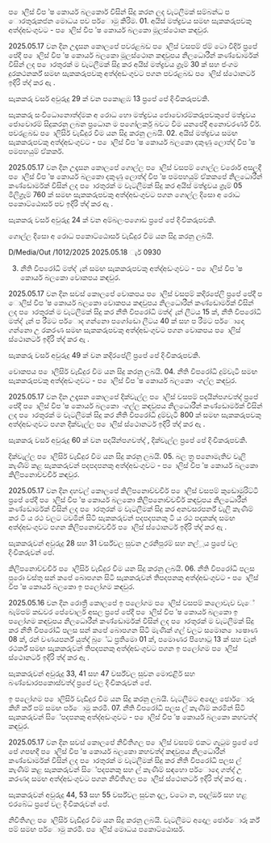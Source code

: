 ප ොලිස් විප ්ෂ කොර්ය බලකොර් විසින් සිදු කරන ලද වැටලීමක් සම්බන්ධ ප ොරතුරුකජන මොධය පව පර්ොමු කිරිම. 01. අයිස් මත්ද්‍රවය සමඟ සැකකරුපවකු අත්ද්‍අඩංගුවට - ප ොලිස් විප ්ෂ කොර්ය බලකො මූලස්ථොන කඳවුර.

2025.05.17 වන දින උදෑසන කොලපේ පවරළබඩ ප ොලිස් වසපම් ජම් ටො වීදිර් ප්‍රපේ පේදී ප ොලිස් විප ්ෂ කොර්ය බලකො මූලස්ථොන කඳවුපය නිලධොරීන් කණ්ඩොර්මක් විසින් ලද ප ොරතුරක් ම වැටලීමක් සිදු කර අයිස් මත්ද්‍රවය ග්‍රෑම් 30 ක් සහ ජංගම දුරකථනර්ක් සමඟ සැකකරුපවකු අත්ද්‍අඩංගුවට පගන පවරළබඩ ප ොලිස් ස්ථොනර්ට ඉදිරි ත්ද්‍ කර ඇ .

සැකකරු වර්ස අවුරුදු 29 ක් වන පකොළඹ 13 ප්‍රපේ පේ දිංචිකරුපවකි.

සැකකරු සංවිධොනොත්ද්‍මක අ රොධ හො මත්ද්‍රවය ජොවොරම්කරුපවකුපේ මත්ද්‍රවය ජොවොරම් සිදුකරනු ලබන ප්‍රධොන ම පගෝලර්කු බවට විම යනපේදී අනොවරණර් විර්. පවරළබඩ ප ොලිසිර් වැඩිදුර විම යන සිදු කරනු ලබයි. 02. අයිස් මත්ද්‍රවය සමඟ සැකකරුපවකු අත්ද්‍අඩංගුවට - ප ොලිස් විප ්ෂ කොර්ය බලකො දකුණු ලොත්ද්‍ විප ්ෂ පමපහයුම් ඒකකර්.

2025.05.17 වන දින උදෑසන කොලපේ ගොල්ල ප ොලිස් වසපම් ගොල්ල වරොර් අසලදී ප ොලිස් විප ්ෂ කොර්ය බලකො දකුණු ලොත්ද්‍ විප ්ෂ පමපහයුම් ඒකකපේ නිලධොරීන් කණ්ඩොර්මක් විසින් ලද ප ොරතුරක් ම වැටලීමක් සිදු කර අයිස් මත්ද්‍රවය ග්‍රෑම් 05 මිලිග්‍රෑම් 760 ක් සමඟ සැකකරුපවකු අත්ද්‍අඩංගුවට පගන ගොල්ල දිසො අ රොධ පකොට්ඨොසර් පව ඉදිරි ත්ද්‍ කර ඇ .

සැකකරු වර්ස අවුරුදු 24 ක් වන අම්බලංපගොඩ ප්‍රපේ පේ දිංචිකරුපවකි.

ගොල්ල දිසො අ රොධ පකොට්ඨොසර් වැඩිදුර විම යන සිදු කරනු ලබයි.

D/Media/Out /1012/2025 2025.05.18 ැර් 0930

03. නීති විපරෝධි මත්ද්‍ ැන් සමඟ සැකකරුපවකු අත්ද්‍අඩංගුවට - ප ොලිස් විප ්ෂ කොර්ය බලකො වොකපය කඳවුර.

2025.05.17 වන දින සවස් කොලපේ වොකපය ප ොලිස් වසපම් කදිරපේලි ප්‍රපේ පේදී ප ොලිස් විප ්ෂ කොර්ය බලකො වොකපය කඳවුපය නිලධොරීන් කණ්ඩොර්මක් විසින් ලද ප ොරතුරක් ම වැටලීමක් සිදු කර නීති විපරෝධි මත්ද්‍ ැන් ලීටය 15 ක්, නීති විපරෝධි මත්ද්‍ ැන් ප රීමට පර්ොද ගන්නො පගෝඩො ලීටය 40 ක් සහ ප රීමට පර්ොදො ගන්නො උ රකරණ සමඟ සැකකරුපවකු අත්ද්‍අඩංගුවට පගන වොකපය ප ොලිස් ස්ථොනර්ට ඉදිරි ත්ද්‍ කර ඇ .

සැකකරු වර්ස අවුරුදු 49 ක් වන කදිරපේලි ප්‍රපේ පේ දිංචිකරුපවකි.

වොකපය ප ොලිසිර් වැඩිදුර විම යන සිදු කරනු ලබයි. 04. නීති විපරෝධි දුම්වැටි සමඟ සැකකරුපවකු අත්ද්‍අඩංගුවට - ප ොලිස් විප ්ෂ කොර්ය බලකො ංගල්ල කඳවුර.

2025.05.17 වන දින උදෑසන කොලපේ දික්වැල්ල ප ොලිස් වසපම් පදයින්පගවත්ද්‍ ප්‍රපේ පේදී ප ොලිස් විප ්ෂ කොර්ය බලකො ංගල්ල කඳවුපය නිලධොරීන් කණ්ඩොර්මක් විසින් ලද ප ොරතුරක් ම වැටලීමක් සිදු කර නීති විපරෝධි දුම්වැටි 800 ක් සමඟ සැකකරුපවකු අත්ද්‍අඩංගුවට පගන දික්වැල්ල ප ොලිස් ස්ථොනර්ට ඉදිරි ත්ද්‍ කර ඇ .

සැකකරු වර්ස අවුරුදු 60 ක් වන පදයින්පගවත්ද්‍ , දික්වැල්ල ප්‍රපේ පේ දිංචිකරුපවකි.

දික්වැල්ල ප ොලිසිර් වැඩිදුර විම යන සිදු කරනු ලබයි. 05. බල ත්‍ර පනොමැතිව වැලි කැණීම් කළ සැකකරුවන් පදපදපනකු අත්ද්‍අඩංගුවට - ප ොලිස් විප ්ෂ කොර්ය බලකො කිලිපනොච්චචිර් කඳවුර.

2025.05.17 වන දින දහවල් කොලපේ කිලිපනොච්චචිර් ප ොලිස් වසපම් කුඩොමුරිට්ටි ප්‍රපේ පේදී ප ොලිස් විප ්ෂ කොර්ය බලකො කිලිපනොච්චචිර් කඳවුපය නිලධොරීන් කණ්ඩොර්මක් විසින් ලද ප ොරතුරක් ම වැටලීමක් සිදු කර අනවසරපර්න් වැලි කැණීම් කර ටි ය රථ වලට ටවමින් සිටි සැකකරුවන් පදපදපනකු ටි ය රථ පදකක්ද සමඟ අත්ද්‍අඩංගුවට පගන කිලිපනොච්චචිර් ප ොලිස් ස්ථොනර්ට ඉදිරි ත්ද්‍ කර ඇ .

සැකකරුවන් අවුරුදු 28 සහ 31 වර්ස්වල සුවන උරනිපුරම් සහ නල්ූය ප්‍රපේ වල දිංචිකරුවන් පේ.

කිලිපනොච්චචිර් ප ොලිසිර් වැඩිදුර විම යන සිදු කරනු ලබයි. 06. නීති විපරෝධි පලස පුරො වස්තු සන් කපේ බොපගන සිටි සැකකරුවන් තිපදපනකු අත්ද්‍අඩංගුවට - ප ොලිස් විප ්ෂ කොර්ය බලකො ඉ පලෝගම කඳවුර.

2025.05.16 වන දින රොත්‍රී කොලපේ ඉ පලෝගම ප ොලිස් වසපම් කලොවැව වැේ බැම්පම් කඩවර පේවොලර් අසල ප්‍රපේ පේදී ප ොලිස් විප ්ෂ කොර්ය බලකො ඉ පලෝගම කඳවුපය නිලධොරීන් කණ්ඩොර්මක් විසින් ලද ප ොරතුරක් ම වැටලීමක් සිදු කර නීති විපරෝධි පලස සන් කපේ බොපගන සිටි මැණික් ගල් වලට සමොන ොෂොණ 08 ක්, රන් වණයපර්න් යුත්ද්‍ බුේධ ප්‍රතිමො 01 ක්, පමොණර පිහොටු 13 ක් සහ වෑන් රථර්ක් සමඟ සැකකරුවන් තිපදපනකු අත්ද්‍අඩංගුවට පගන ඉ පලෝගම ප ොලිස් ස්ථොනර්ට ඉදිරි ත්ද්‍ කර ඇ .

සැකකරුවන් අවුරුදු 33, 41 සහ 47 වර්ස්වල සුවන මොඑළිර් සහ බණ්ඩොරපකොස්වත්ද්‍ ප්‍රපේ වල දිංචිකරුවන් පේ.

ඉ පලෝගම ප ොලිසිර් වැඩිදුර විම යන සිදු කරනු ලබයි. වැටලීමට අදොල ඡොර්ොරූ කිහි ර්ක් පම් සමඟ පර්ොමු කරමී. 07. නීති විපරෝධි පලස ල් කැණීම් කරමින් සිටි සැකකරුවන් සිේපදපනකු අත්ද්‍අඩංගුවට - ප ොලිස් විප ්ෂ කොර්ය බලකො කහවත්ද්‍ කඳවුර.

2025.05.17 වන දින සවස් කොලපේ නිවිතිගල ප ොලිස් වසපම් එකට ගැටුම ප්‍රපේ පේ පේ ගපඟදී ප ොලිස් විප ්ෂ කොර්ය බලකො කහවත්ද්‍ කඳවුපය නිලධොරීන් කණ්ඩොර්මක් විසින් ලද ප ොරතුරක් ම වැටලීමක් සිදු කර නීති විපරෝධි පලස ල් කැණීම් කළ සැකකරුවන් සිේපදපනකු සහ ල් කැණීම් සඳහො පර්ොදො ගත්ද්‍ උ කරණද සමඟ අත්ද්‍අඩංගුවට පගන නිවිතිගල ප ොලිස් ස්ථොනර්ට ඉදිරි ත්ද්‍ කර ඇ .

සැකකරුවන් අවුරුදු 44, 53 සහ 55 වර්ස්වල සුවන දෑල, වටො න, පදල්ඔර් සහ හළ එරබේධ ප්‍රපේ වල දිංචිකරුවන් පේ.

නිවිතිගල ප ොලිසිර් වැඩිදුර විම යන සිදු කරනු ලබයි. වැටලීමට අදොල ඡොර්ොරූ ර්ක් පම් සමඟ පර්ොමු කරමී. ප ොලිස් මොධය පකොට්ඨොසර්.